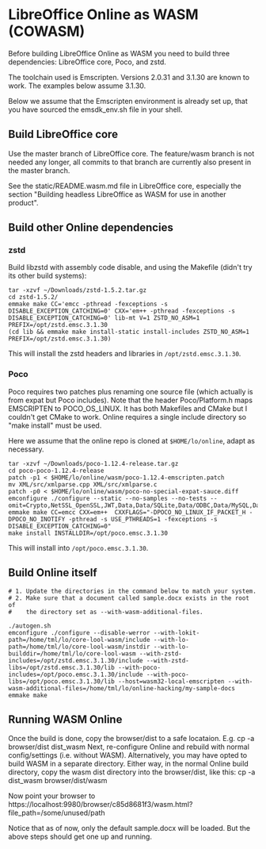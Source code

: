<!---
NOTE: This file describes how to build LibreOffice Online as WASM
without using the Allotropia container.
-->

# LibreOffice Online as WASM (COWASM)

Before building LibreOffice Online as WASM you need to build three
dependencies: LibreOffice core, Poco, and zstd.

The toolchain used is Emscripten. Versions 2.0.31 and 3.1.30 are known
to work. The examples below assume 3.1.30.

Below we assume that the Emscripten environment is already set up,
that you have sourced the emsdk_env.sh file in your shell.

## Build LibreOffice core

Use the master branch of LibreOffice core. The feature/wasm branch is
not needed any longer, all commits to that branch are currently also
present in the master branch.

See the static/README.wasm.md file in LibreOffice core, especially the
section "Building headless LibreOffice as WASM for use in another
product".

## Build other Online dependencies

### zstd

Build libzstd  with assembly code disable, and using the Makefile (didn't try its other build systems):

    tar -xzvf ~/Downloads/zstd-1.5.2.tar.gz
    cd zstd-1.5.2/
    emmake make CC='emcc -pthread -fexceptions -s DISABLE_EXCEPTION_CATCHING=0' CXX='em++ -pthread -fexceptions -s DISABLE_EXCEPTION_CATCHING=0' lib-mt V=1 ZSTD_NO_ASM=1 PREFIX=/opt/zstd.emsc.3.1.30
    (cd lib && emmake make install-static install-includes ZSTD_NO_ASM=1 PREFIX=/opt/zstd.emsc.3.1.30)

This will install the zstd headers and libraries in `/opt/zstd.emsc.3.1.30`.

### Poco

Poco requires two patches plus renaming one source file (which
actually is from expat but Poco includes). Note that the header
Poco/Platform.h maps EMSCRIPTEN to POCO_OS_LINUX. It has both
Makefiles and CMake but I couldn't get CMake to work. Online requires
a single include directory so "make install" must be used.

Here we assume that the online repo is cloned at `$HOME/lo/online`,
adapt as necessary.

    tar -xzvf ~/Downloads/poco-1.12.4-release.tar.gz
    cd poco-poco-1.12.4-release
    patch -p1 < $HOME/lo/online/wasm/poco-1.12.4-emscripten.patch
    mv XML/src/xmlparse.cpp XML/src/xmlparse.c
    patch -p0 < $HOME/lo/online/wasm/poco-no-special-expat-sauce.diff
    emconfigure ./configure --static --no-samples --no-tests --omit=Crypto,NetSSL_OpenSSL,JWT,Data,Data/SQLite,Data/ODBC,Data/MySQL,Data/PostgreSQL,Zip,PageCompiler,PageCompiler/File2Page,MongoDB,Redis,ActiveRecord,ActiveRecord/Compiler,Prometheus
	emmake make CC=emcc CXX=em++  CXXFLAGS="-DPOCO_NO_LINUX_IF_PACKET_H -DPOCO_NO_INOTIFY -pthread -s USE_PTHREADS=1 -fexceptions -s DISABLE_EXCEPTION_CATCHING=0"
    make install INSTALLDIR=/opt/poco.emsc.3.1.30

This will install into `/opt/poco.emsc.3.1.30`.

## Build Online itself

    # 1. Update the directories in the command below to match your system.
    # 2. Make sure that a document called sample.docx exists in the root of
    #    the directory set as --with-wasm-additional-files.

    ./autogen.sh
	emconfigure ./configure --disable-werror --with-lokit-path=/home/tml/lo/core-lool-wasm/include --with-lo-path=/home/tml/lo/core-lool-wasm/instdir --with-lo-builddir=/home/tml/lo/core-lool-wasm --with-zstd-includes=/opt/zstd.emsc.3.1.30/include --with-zstd-libs=/opt/zstd.emsc.3.1.30/lib --with-poco-includes=/opt/poco.emsc.3.1.30/include --with-poco-libs=/opt/poco.emsc.3.1.30/lib --host=wasm32-local-emscripten --with-wasm-additional-files=/home/tml/lo/online-hacking/my-sample-docs
    emmake make

## Running WASM Online

Once the build is done, copy the browser/dist to a safe locataion.
E.g. cp -a browser/dist dist_wasm
Next, re-configure Online and rebuild with normal config/settings (i.e. without WASM).
Alternatively, you may have opted to build WASM in a separate directory.
Either way, in the normal Online build directory, copy the wasm dist directory
into the browser/dist, like this:
cp -a dist_wasm browser/dist/wasm

Now point your browser to https://localhost:9980/browser/c85d8681f3/wasm.html?file_path=/some/unused/path

Notice that as of now, only the default sample.docx will be loaded.
But the above steps should get one up and running.